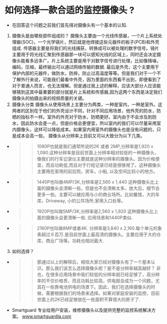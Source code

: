 # 如何选择一款合适的监控摄像头 ?

- 在回答这个问题之前我们首先得对摄像头有一个基本的认知.
1. 摄像头是由哪些部件组成的？
摄像头主要由一个光线传感器，一个片上系统处理器(SOC)，一个光学镜片，然后就是他焊接这些元器件的板子(PCB)和外壳组成. 传感器主要是将我们的光线捕获，转换成可以被处理的数字信号。镜片主要用于将光线汇聚到传感器那一块可以感知光线的区域上，同时还会决定摄像头能看多远多广。片上系统主要是用于对数字信号进行处理，比如像降噪，编码，压缩，最终输出可以通过网络传输的数据.  最后是外壳，这个主要用于保护内部的元器件，做防水，防摔，防止过高温度等等。但是我们对于一个不了解外行来说，可能我们最看中外壳，因为里面的东西看不出到，即便看到了对于普通人而言，也无法理解。但是通过我上述的解释，应该大部分人应该能够猜到这其中最重要的部分就是片上系统和传感器,因为这两个东西是决定我们摄像头的拍摄出来的视频质量的关键。
2. 摄像头分类
摄像头从使用场景上主要分为两类，一种是室内，一种是室外。这两者的区别在于他们的外壳设计不同，针对不同应用场景，他外壳的防水，防晒的指标不一样。室外的外壳对于防水，防晒更好。室内由于不会涉及到防水，因此防水会差一点，但是价格会更便宜，所以室内的我们可以尽量采用室内摄像头，这样可以降低成本。如果室内用室外的摄像头也是没有问题的，只是成本会高一些。
摄像头从分辨率上目前又可以大致分为以下几类。
- >> 1080P也就是我们通常所说的2K 或者 2MP,分辨率是1,920 x 1,080.这种分辨率是目前世面上分辨率相对较低的一种摄像头，像我们的行车记录仪主要就是这种分辨率的摄像头。因为价格便宜，而且功耗低,而且对于行程记录已经是很够用了。这种摄像头主要用在家用的前后院，房车，小船, 以及空间比较小的地方。
- >> 1440P也叫做4MP/3K,分辨率是2,560 x 1,440 这种摄像头比上面的摄像头会清晰一些。但是也不会清晰太多。放大后，细节会更多一些。主要可以被应用与小的商业场所。比如餐馆，大的车库，Driveway, 小的公共场所,家用入口处等。
- >> 1920P也叫做5MP/3K,分辨率是2,560 x 1,920 这种摄像头比上面的摄像头会更清晰一些. 应用场景和1440P类似.
- >> 2160P也叫做8MP或者4K. 分辨率是3,840 x 2,160.每个单元的象素超过８百万.是目前世面上最高清的摄像头。主要应用于大的仓库，商业广场等。功耗也相对最大.


3. 如何选择？
- >> 那通过以上的解释后，相信大家已经对摄像头有了一个基本认识。那么我们该怎么选择摄像头呢？是不是分辨率越高越好？ 非也，在很多应用场景中我们较低的分辨率就已经足够了，高分辨率的不仅价格贵，而且功耗比较高，供电就会成为一个问题，尤其在一些靠电池供电的场景下。因此，我们在选择摄像头的时候，需要根据我们的场景来选择。如果对家庭安装的监控，目前世面上的2K已经足够放在一些面积不算很大的房子了.
- Smartguard 专业给用户安装，维修摄像头以及提供完整的监控系统解决方案。 www.smartguardla.com


